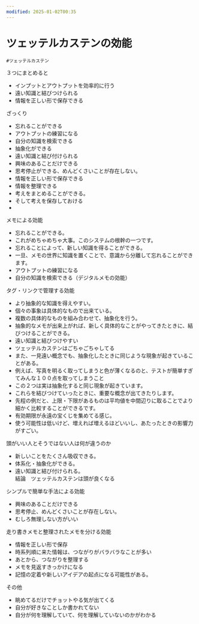 ```yaml
---
modified: 2025-01-02T00:35
---
```

# ツェッテルカステンの効能

`#ツェッテルカステン`

３つにまとめると

- インプットとアウトプットを効率的に行う  
- 遠い知識と結びつけられる  
- 情報を正しい形で保存できる  

ざっくり

- 忘れることができる  
- アウトプットの練習になる  
- 自分の知識を検索できる  
- 抽象化ができる  
- 遠い知識と結び付けられる  
- 興味のあることだけできる  
- 思考停止ができる、めんどくさいことが存在しない。　  
- 情報を正しい形で保存できる  
- 情報を整理できる  
- 考えをまとめることができる。  
- そして考えを保存しておける  
-  

メモによる効能

- 忘れることができる。  
- これがめちゃめちゃ大事。このシステムの根幹の一つです。  
- 忘れることによって、新しい知識を得ることができる。  
- 一旦、メモの世界に知識を置くことで、意識から分離して忘れることができます。  
- アウトプットの練習になる  
- 自分の知識を検索できる（デジタルメモの効能）  

タグ・リンクで管理する効能

- より抽象的な知識を得えやすい。  
- 個々の事象は具体的なもので出来ている。  
- 複数の具体的なものを組み合わせて、抽象化を行う。  
- 抽象的なメモが出来上がれば、新しく具体的なことがやってきたときに、結びつけることができる。  
- 遠い知識と結びつけやすい  
- ツェッテルカステンはごちゃごちゃしてる  
- また、一見遠い概念でも、抽象化したときに同じような現象が起きていることがある。  
- 例えば、写真を明るく取ってしまうと色が薄くなるのと、テストが簡単すぎてみんな１００点を取ってしまうこと  
- この２つは実は抽象化すると同じ現象が起きています。  
- これらを結びつけていったときに、重要な概念が出てきたりします。  
- 先程の例だと、上限・下限があるものは平均値を中間辺りに取ることでより細かく比較することができるです。  
- 有効期限が永遠の宝くじを集めてる感じ。  
- 使う可能性は低いけど、増えれば増えるほどいいし、あたったときの影響力がすごい。  

頭がいい人とそうではない人は何が違うのか

- 新しいことをたくさん吸収できる。  
- 体系化・抽象化ができる。  
- 遠い知識と結び付けられる。  
結論　ツェッテルカステンは頭が良くなる  

シンプルで簡単な手法による効能

- 興味のあることだけできる  
- 思考停止、めんどくさいことが存在しない。  
- むしろ無理しない方がいい  

走り書きメモと整理されたメモを分ける効能

- 情報を正しい形で保存  
- 時系列順に来た情報は、つながりがバラバラなことが多い  
- あとから、つながりを整理する  
- メモを見返すきっかけになる  
- 記憶の定着や新しいアイデアの起点になる可能性がある。  

その他

- 眺めてるだけでチョットやる気が出てくる  
- 自分が好きなことしか書かれてない  
- 自分が何を理解していて、何を理解していないのかがわかる